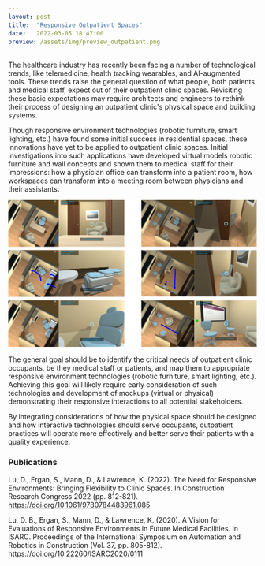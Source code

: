```yaml
---
layout: post
title:  "Responsive Outpatient Spaces"
date:   2022-03-05 18:47:00
preview: /assets/img/preview_outpatient.png
---
```


The healthcare industry has recently been facing a number of technological trends, like telemedicine, health tracking wearables, and AI-augmented tools. These trends raise the general question of what people, both patients and medical staff, expect out of their outpatient clinic spaces. Revisiting these basic expectations may require architects and engineers to rethink their process of designing an outpatient clinic's physical space and building systems. 

Though responsive environment technologies (robotic furniture, smart lighting, etc.) have found some initial success in residential spaces, these innovations have yet to be applied to outpatient clinic spaces. Initial investigations into such applications have developed virtual models robotic furniture and wall concepts and shown them to medical staff for their impressions: how a physician office can transform into a patient room, how workspaces can transform into a meeting room between physicians and their assistants.

![room transformations](/assets/img/outpatient/transformations.png)

The general goal should be to identify the critical needs of outpatient clinic occupants, be they medical staff or patients, and map them to appropriate responsive environment technologies (robotic furniture, smart lighting, etc.). Achieving this goal will likely require early consideration of such technologies and development of mockups (virtual or physical) demonstrating their responsive interactions to all potential stakeholders. 

By integrating considerations of how the physical space should be designed and how interactive technologies should serve occupants, outpatient practices will operate more effectively and better serve their patients with a quality experience.

### Publications

Lu, D., Ergan, S., Mann, D., & Lawrence, K. (2022). The Need for Responsive Environments: Bringing Flexibility to Clinic Spaces. In Construction Research Congress 2022 (pp. 812-821). https://doi.org/10.1061/9780784483961.085

Lu, D. B., Ergan, S., Mann, D., & Lawrence, K. (2020). A Vision for Evaluations of Responsive Environments in Future Medical Facilities. In ISARC. Proceedings of the International Symposium on Automation and Robotics in Construction (Vol. 37, pp. 805-812). https://doi.org/10.22260/ISARC2020/0111